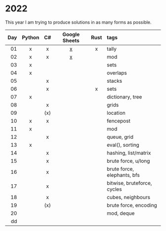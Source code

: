 # 2022

This year I am trying to produce solutions in as many forms as possible.

| Day  | Python | C# | Google Sheets | Rust | tags |
| ---: | :---: | :---: | :---: | :---: | :--- |
| 01 | x | x | [x](https://docs.google.com/spreadsheets/d/1A3AlJY_0iCw3k8Y6ebCpXhqPnRUh4Q6y5vqq1jE9N1g/edit?usp=sharing) | x | tally |
| 02 | x | x | [x](https://docs.google.com/spreadsheets/d/1Ga3G9f6l-dML8ZRT6z_GnSjO_K4JcxMCVQu-CBGHXEQ/edit?usp=share_link) | | mod |
| 03 | x |   |   |   | sets |
| 04 | x |   |   |   | overlaps |
| 05 |   | x |   |   | stacks |
| 06 |   | x |   | x | sets |
| 07 | x |   |   |   | dictionary, tree |
| 08 |   | x |   |   | grids |
| 09 |   | (x) |   |   | location |
| 10 | x | x |   |   | fencepost |
| 11 | x |   |   |   | mod |
| 12 |   | x |   |   | queue, grid |
| 13 | x |   |   |   | eval(), sorting |
| 14 |   | x |   |   | hashing, list/matrix |
| 15 |   | x |   |   | brute force, u/long |
| 16 |   | x |   |   | brute force, elephants, bfs |
| 17 |   | x |   |   | bitwise, bruteforce, cycles |
| 18 |   | x |   |   | cubes, neighbours |
| 19 |   | (x) |   |   | brute force, encoding |
| 20 |   |   |   |   | mod, deque |
| dd |   |   |   |   |  |
